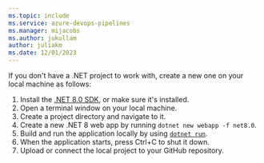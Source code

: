 ```yaml
---
ms.topic: include
ms.service: azure-devops-pipelines
ms.manager: mijacobs
ms.author: jukullam
author: juliakm
ms.date: 12/01/2023
---
```


If you don't have a .NET project to work with, create a new one on your local machine as follows:

1. Install the [.NET 8.0 SDK](https://dotnet.microsoft.com/download/dotnet/8.0), or make sure it's installed.
1. Open a terminal window on your local machine.
1. Create a project directory and navigate to it.
1. Create a new .NET 8 web app by running `dotnet new webapp -f net8.0`.
1. Build and run the application locally by using [`dotnet run`](/dotnet/core/tools/dotnet-run).
1. When the application starts, press Ctrl+C to shut it down.
1. Upload or connect the local project to your GitHub repository.
